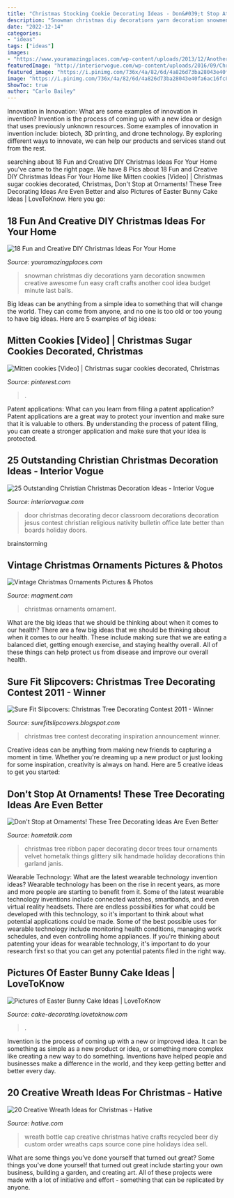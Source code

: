 ```yaml
---
title: "Christmas Stocking Cookie Decorating Ideas - Don&#039;t Stop At Ornaments! These Tree Decorating Ideas Are Even Better"
description: "Snowman christmas diy decorations yarn decoration snowmen creative awesome fun easy craft crafts another cool idea budget minute last balls"
date: "2022-12-14"
categories:
- "ideas"
tags: ["ideas"]
images:
- "https://www.youramazingplaces.com/wp-content/uploads/2013/12/Another-awesome-snowman.jpg"
featuredImage: "http://interiorvogue.com/wp-content/uploads/2016/09/Christmas-Door-Decorating-Contest.jpg"
featured_image: "https://i.pinimg.com/736x/4a/82/6d/4a826d73ba28043e40fa6ac16fc8b80b.jpg"
image: "https://i.pinimg.com/736x/4a/82/6d/4a826d73ba28043e40fa6ac16fc8b80b.jpg"
ShowToc: true
author: "Carlo Bailey"
---
```



Innovation in Innovation: What are some examples of innovation in invention?
Invention is the process of coming up with a new idea or design that uses previously unknown resources. Some examples of innovation in invention include: biotech, 3D printing, and drone technology. By exploring different ways to innovate, we can help our products and services stand out from the rest.

	

		
searching about 18 Fun and Creative DIY Christmas Ideas For Your Home you've came to the right page. We have 8 Pics about 18 Fun and Creative DIY Christmas Ideas For Your Home like Mitten cookies [Video] | Christmas sugar cookies decorated, Christmas, Don&#039;t Stop at Ornaments! These Tree Decorating Ideas Are Even Better and also Pictures of Easter Bunny Cake Ideas | LoveToKnow. Here you go:
		
    
## 18 Fun And Creative DIY Christmas Ideas For Your Home

<img loading=lazy src="https://www.youramazingplaces.com/wp-content/uploads/2013/12/Another-awesome-snowman.jpg" onerror="this.onerror=null;this.src='https://tse2.mm.bing.net/th?id=OIP.uwd4zpwH5-AEMujpm7bZCQHaKb&amp;pid=15.1';" alt="18 Fun and Creative DIY Christmas Ideas For Your Home">

_Source: youramazingplaces.com_

>snowman christmas diy decorations yarn decoration snowmen creative awesome fun easy craft crafts another cool idea budget minute last balls. 

	

Big Ideas can be anything from a simple idea to something that will change the world. They can come from anyone, and no one is too old or too young to have big ideas. Here are 5 examples of big ideas: 

    
## Mitten Cookies [Video] | Christmas Sugar Cookies Decorated, Christmas

<img loading=lazy src="https://i.pinimg.com/736x/4a/82/6d/4a826d73ba28043e40fa6ac16fc8b80b.jpg" onerror="this.onerror=null;this.src='https://tse4.mm.bing.net/th?id=OIP.JMNFMR2MVq_lM4tzpPE9KwHaNK&amp;pid=15.1';" alt="Mitten cookies [Video] | Christmas sugar cookies decorated, Christmas">

_Source: pinterest.com_

>. 

	

Patent applications: What can you learn from filing a patent application?
Patent applications are a great way to protect your invention and make sure that it is valuable to others. By understanding the process of patent filing, you can create a stronger application and make sure that your idea is protected.

    
## 25 Outstanding Christian Christmas Decoration Ideas - Interior Vogue

<img loading=lazy src="http://interiorvogue.com/wp-content/uploads/2016/09/Christmas-Door-Decorating-Contest.jpg" onerror="this.onerror=null;this.src='https://tse3.mm.bing.net/th?id=OIP.BMPM7b80SZ89U73DmgRpOQHaJ4&amp;pid=15.1';" alt="25 Outstanding Christian Christmas Decoration Ideas - Interior Vogue">

_Source: interiorvogue.com_

>door christmas decorating decor classroom decorations decoration jesus contest christian religious nativity bulletin office late better than boards holiday doors. 

	
 brainstorming

    
## Vintage Christmas Ornaments Pictures &amp; Photos

<img loading=lazy src="http://magment.com/wp-content/uploads/2015/11/Vintage-Christmas-Ornament-11.jpeg" onerror="this.onerror=null;this.src='https://tse4.mm.bing.net/th?id=OIP.-IE8Fn9jrGtS-_ks0QLldAHaJ4&amp;pid=15.1';" alt="Vintage Christmas Ornaments Pictures &amp; Photos">

_Source: magment.com_

>christmas ornaments ornament. 

	

What are the big ideas that we should be thinking about when it comes to our health?
There are a few big ideas that we should be thinking about when it comes to our health. These include making sure that we are eating a balanced diet, getting enough exercise, and staying healthy overall. All of these things can help protect us from disease and improve our overall health.

    
## Sure Fit Slipcovers: Christmas Tree Decorating Contest 2011 - Winner

<img loading=lazy src="http://4.bp.blogspot.com/-gv_oey17Rls/TvZ9i67MZMI/AAAAAAAAAbo/ntkPSpcw53c/s1600/142_0832.JPG" onerror="this.onerror=null;this.src='https://tse4.mm.bing.net/th?id=OIP.hE4uvki14mGCDQ_dNiQSngHaKr&amp;pid=15.1';" alt="Sure Fit Slipcovers: Christmas Tree Decorating Contest 2011 - Winner">

_Source: surefitslipcovers.blogspot.com_

>christmas tree contest decorating inspiration announcement winner. 

	

Creative ideas can be anything from making new friends to capturing a moment in time. Whether you're dreaming up a new product or just looking for some inspiration, creativity is always on hand. Here are 5 creative ideas to get you started: 

    
## Don&#039;t Stop At Ornaments! These Tree Decorating Ideas Are Even Better

<img loading=lazy src="https://cdn-fastly.hometalk.com/media/2016/11/20/3615911/s-don-t-stop-at-ornaments-these-tree-decorating-ideas-are-even-better-christmas-decorations-seasonal-holiday-decor.jpg?size=1600x1000&amp;nocrop=1" onerror="this.onerror=null;this.src='https://tse1.mm.bing.net/th?id=OIP.O6fTzQPKp3R14Vzf90_ZJAHaKw&amp;pid=15.1';" alt="Don&#039;t Stop at Ornaments! These Tree Decorating Ideas Are Even Better">

_Source: hometalk.com_

>christmas tree ribbon paper decorating decor trees tour ornaments velvet hometalk things glittery silk handmade holiday decorations thin garland janis. 

	

Wearable Technology: What are the latest wearable technology invention ideas?
Wearable technology has been on the rise in recent years, as more and more people are starting to benefit from it. Some of the latest wearable technology inventions include connected watches, smartbands, and even virtual reality headsets. There are endless possibilities for what could be developed with this technology, so it's important to think about what potential applications could be made. Some of the best possible uses for wearable technology include monitoring health conditions, managing work schedules, and even controlling home appliances. If you're thinking about patenting your ideas for wearable technology, it's important to do your research first so that you can get any potential patents filed in the right way.

    
## Pictures Of Easter Bunny Cake Ideas | LoveToKnow

<img loading=lazy src="https://cf.ltkcdn.net/cake-decorating/images/slide/112726-566x848-White_Bunny_Vertical.jpg" onerror="this.onerror=null;this.src='https://tse2.mm.bing.net/th?id=OIP.lPuqjKTp7Bmr6v9_bwMHLQHaLG&amp;pid=15.1';" alt="Pictures of Easter Bunny Cake Ideas | LoveToKnow">

_Source: cake-decorating.lovetoknow.com_

>. 

	

Invention is the process of coming up with a new or improved idea. It can be something as simple as a new product or idea, or something more complex like creating a new way to do something. Inventions have helped people and businesses make a difference in the world, and they keep getting better and better every day.

    
## 20 Creative Wreath Ideas For Christmas - Hative

<img loading=lazy src="http://hative.com/wp-content/uploads/2014/11/wreath-ideas/8-bottle-cap-wreath.jpg" onerror="this.onerror=null;this.src='https://tse1.mm.bing.net/th?id=OIP.MIVpZPi6iBJk-iFxv015swHaJ4&amp;pid=15.1';" alt="20 Creative Wreath Ideas for Christmas - Hative">

_Source: hative.com_

>wreath bottle cap creative christmas hative crafts recycled beer diy custom order wreaths caps source cone pine holidays idea sell. 

	

What are some things you’ve done yourself that turned out great?
Some things you've done yourself that turned out great include starting your own business, building a garden, and creating art. All of these projects were made with a lot of initiative and effort - something that can be replicated by anyone.

